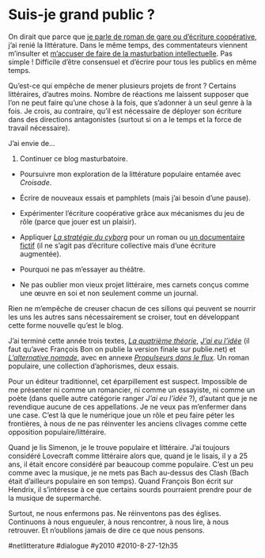 # Suis-je grand public&nbsp;?

On dirait que parce que [je parle de roman de gare ou d’écriture coopérative](pour-une-litterature-de-gare.md), j’ai renié la littérature. Dans le même temps, des commentateurs viennent m’insulter et [m’accuser de faire de la masturbation intellectuelle](vers-une-ecriture-sans-litterature/#comment-80469.md). Pas simple ! Difficile d’être consensuel et d’écrire pour tous les publics en même temps.

Qu’est-ce qui empêche de mener plusieurs projets de front ? Certains littéraires, d’autres moins. Nombre de réactions me laissent supposer que l’on ne peut faire qu’une chose à la fois, que s’adonner à un seul genre à la fois. Je crois, au contraire, qu’il est nécessaire de déployer son écriture dans des directions antagonistes (surtout si on a le temps et la force de travail nécessaire).

J’ai envie de…

1. Continuer ce blog masturbatoire.

- Poursuivre mon exploration de la littérature populaire entamée avec *Croisade*.

- Écrire de nouveaux essais et pamphlets (mais j’ai besoin d’une pause).

- Expérimenter l’écriture coopérative grâce aux mécanismes du jeu de rôle (parce que jouer est un plaisir).

- Appliquer *[La stratégie du cyborg](../../page/la-strategie-du-cyborg)* pour un roman ou [un documentaire fictif](../4/hypothese-ouranos.md) (il ne s’agit pas d’écriture collective mais d’une écriture augmentée).

- Pourquoi ne pas m’essayer au théâtre.

- Ne pas oublier mon vieux projet littéraire, mes carnets conçus comme une œuvre en soi et non seulement comme un journal.

Rien ne m’empêche de creuser chacun de ces sillons qui peuvent se nourrir les uns les autres sans nécessairement se croiser, tout en développant cette forme nouvelle qu’est le blog.

J’ai terminé cette année trois textes, *[La quatrième théorie](../../page/la-quatrieme-theorie)*, *[J’ai eu l’idée](../../page/id)* (il faut qu’avec François Bon on publie la version finale sur publie.net) et *[L’alternative nomade](../../books/alternative-nomade.md)*, avec en annexe *[Propulseurs dans le flux](../../page/propulseurs-dans-le-flux)*. Un roman populaire, une collection d’aphorismes, deux essais.

Pour un éditeur traditionnel, cet éparpillement est suspect. Impossible de me présenter ni comme un romancier, ni comme un essayiste, ni comme un poète (dans quelle autre catégorie ranger *J’ai eu l’idée* ?), d’autant que je ne revendique aucune de ces appellations. Je ne veux pas m’enfermer dans une case. C’est là que le numérique joue un rôle et peu faire péter les frontières, à nous de ne pas réinventer les anciens clivages comme cette opposition populaire/littéraire.

Quand je lis Simenon, je le trouve populaire et littéraire. J’ai toujours considéré Lovecraft comme littéraire alors que, quand je le lisais, il y a 25 ans, il était encore considéré par beaucoup comme populaire. C’est un peu comme avec la musique, je ne mets pas Bach au-dessus des Clash (Bach était d’ailleurs populaire en son temps). Quand François Bon écrit sur Hendrix, il s’intéresse à ce que certains sourds pourraient prendre pour de la musique de supermarché.

Surtout, ne nous enfermons pas. Ne réinventons pas des églises. Continuons à nous engueuler, à nous rencontrer, à nous lire, à nous retrouver. Et n’oublions jamais de dire ce que nous pensons.

#netlitterature #dialogue #y2010 #2010-8-27-12h35
